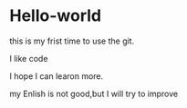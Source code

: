 # Hello-world
this is my frist time to use the git.

I like code 

I hope I can learon more.

my Enlish is not good,but I will try to improve
